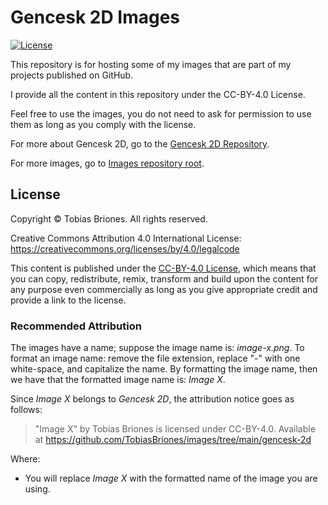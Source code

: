 # Gencesk 2D Images

[![License](https://img.shields.io/github/license/TobiasBriones/images.svg?style=flat-square)](https://github.com/TobiasBriones/images/blob/main/LICENSE)

This repository is for hosting some of my images that are part of my projects published on GitHub.

I provide all the content in this repository under the CC-BY-4.0 License.

Feel free to use the images, you do not need to ask for permission to use them as long as you comply
with the license.

For more about Gencesk 2D, go to the [Gencesk 2D Repository](https://github.com/TobiasBriones/gencesk-2d).

For more images, go to [Images repository root](https://github.com/TobiasBriones/images).

## License

Copyright © Tobias Briones. All rights reserved.

Creative Commons Attribution 4.0 International
License: https://creativecommons.org/licenses/by/4.0/legalcode

This content is published under
the [CC-BY-4.0 License](https://creativecommons.org/licenses/by/4.0/), which means that you can
copy, redistribute, remix, transform and build upon the content for any purpose even commercially as
long as you give appropriate credit and provide a link to the license.

### Recommended Attribution

The images have a name; suppose the image name is: *image-x.png*. To format an image name: remove
the file extension, replace "-" with one white-space, and capitalize the name. By formatting the
image name, then we have that the formatted image name is: *Image X*.

Since *Image X* belongs to *Gencesk 2D*, the attribution notice
goes as follows:

> "Image X" by Tobias Briones is licensed under CC-BY-4.0. Available at
> https://github.com/TobiasBriones/images/tree/main/gencesk-2d

Where: 

- You will replace *Image X* with the formatted name of the image you are using.
